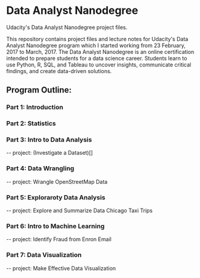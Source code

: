 # Data Analyst Nanodegree
Udacity's Data Analyst Nanodegree project files.

This repository contains project files and lecture notes for Udacity's Data Analyst Nanodegree program which I started working from 23 February, 2017 to March, 2017. The Data Analyst Nanodegree is an online certification intended to prepare students for a data science career. Students learn to use Python, R, SQL, and Tableau to uncover insights, communicate critical findings, and create data-driven solutions.

## Program Outline:
### Part 1: Introduction
### Part 2: Statistics
### Part 3: Intro to Data Analysis
-- project: (Investigate a Dataset)[]
### Part 4: Data Wrangling
-- project: Wrangle OpenStreetMap Data
### Part 5: Exploraroty Data Analysis
-- project: Explore and Summarize Data 
            Chicago Taxi Trips
### Part 6: Intro to Machine Learning
-- project: Identify Fraud from Enron Email
### Part 7: Data Visualization
-- project: Make Effective Data Visualization
